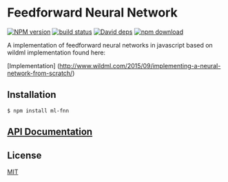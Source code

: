 # Feedforward Neural Network

  [![NPM version][npm-image]][npm-url]
  [![build status][travis-image]][travis-url]
  [![David deps][david-image]][david-url]
  [![npm download][download-image]][download-url]

A implementation of feedforward neural networks in javascript based on wildml implementation
found here:

[Implementation] (http://www.wildml.com/2015/09/implementing-a-neural-network-from-scratch/)

## Installation

`$ npm install ml-fnn`

## [API Documentation](https://mljs.github.io/feedforward-neural-networks/)

## License

[MIT](./LICENSE)

[npm-image]: https://img.shields.io/npm/v/ml-fnn.svg?style=flat-square
[npm-url]: https://npmjs.org/package/ml-fnn
[travis-image]: https://img.shields.io/travis/mljs/feedforward-neural-networks/master.svg?style=flat-square
[travis-url]: https://travis-ci.org/mljs/feedforward-neural-networks
[david-image]: https://img.shields.io/david/mljs/feedforward-neural-networks.svg?style=flat-square
[david-url]: https://david-dm.org/mljs/feedforward-neural-networks
[download-image]: https://img.shields.io/npm/dm/ml-fnn.svg?style=flat-square
[download-url]: https://npmjs.org/package/ml-fnn
